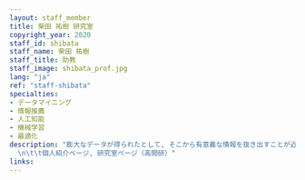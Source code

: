 ```yaml
---
layout: staff_member
title: 柴田 祐樹 研究室
copyright_year: 2020
staff_id: shibata
staff_name: 柴田 祐樹
staff_title: 助教
staff_image: shibata_prof.jpg
lang: "ja"
ref: "staff-shibata"
specialties:
- データマイニング
- 情報推薦
- 人工知能
- 機械学習
- 最適化
description: "膨大なデータが得られたとして, そこから有意義な情報を抜き出すことが近年 のトレンドとして挙げられます．しかしながら，データがたくさんあれば何かしらの解析手法により知見が得られるという保障はなく，実際にはデータに対するある程度の事前知識が必要とされることがほとんどです．例えば情報推薦における有名な手法，協調フィルタリングでは，似たユーザ同士は似たアイテムを選択する傾向があるという前提に基づき，ユーザがアイテムを評価した履歴のみから，アイテムの内容的情報なしに適切なアイテムを推薦することができます．このような前提知識を基にデータを解釈する枠組みは数理モデルと呼ばれ,その中でも特に確率モデルに注目し，現在普及している多くの手法が確率モデルにより統一的に記述でき，より現実のデータに適したモデルを構築できるだろうとの観点から研究を行っています.
  \n\t\t個人紹介ページ, 研究室ページ（高間研）"
links:
---
```


